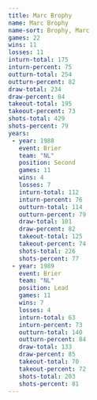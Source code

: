 ```yaml
---
title: Marc Brophy
name: Marc Brophy
name-sort: Brophy, Marc
games: 22
wins: 11
losses: 11
inturn-total: 175
inturn-percent: 75
outturn-total: 254
outturn-percent: 82
draw-total: 234
draw-percent: 84
takeout-total: 195
takeout-percent: 73
shots-total: 429
shots-percent: 79
years:
 - year: 1988
   event: Brier
   team: "NL"
   position: Second
   games: 11
   wins: 4
   losses: 7
   inturn-total: 112
   inturn-percent: 76
   outturn-total: 114
   outturn-percent: 79
   draw-total: 101
   draw-percent: 82
   takeout-total: 125
   takeout-percent: 74
   shots-total: 226
   shots-percent: 77
 - year: 1989
   event: Brier
   team: "NL"
   position: Lead
   games: 11
   wins: 7
   losses: 4
   inturn-total: 63
   inturn-percent: 73
   outturn-total: 140
   outturn-percent: 84
   draw-total: 133
   draw-percent: 85
   takeout-total: 70
   takeout-percent: 72
   shots-total: 203
   shots-percent: 81
---
```

